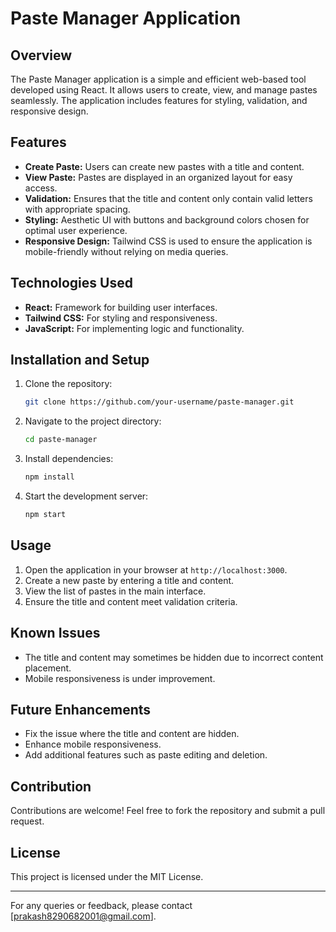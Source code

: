 # Paste Manager Application

## Overview
The Paste Manager application is a simple and efficient web-based tool developed using React. It allows users to create, view, and manage pastes seamlessly. The application includes features for styling, validation, and responsive design.

## Features
- **Create Paste:** Users can create new pastes with a title and content.
- **View Paste:** Pastes are displayed in an organized layout for easy access.
- **Validation:** Ensures that the title and content only contain valid letters with appropriate spacing.
- **Styling:** Aesthetic UI with buttons and background colors chosen for optimal user experience.
- **Responsive Design:** Tailwind CSS is used to ensure the application is mobile-friendly without relying on media queries.

## Technologies Used
- **React:** Framework for building user interfaces.
- **Tailwind CSS:** For styling and responsiveness.
- **JavaScript:** For implementing logic and functionality.

## Installation and Setup
1. Clone the repository:
   ```bash
   git clone https://github.com/your-username/paste-manager.git
   ```
2. Navigate to the project directory:
   ```bash
   cd paste-manager
   ```
3. Install dependencies:
   ```bash
   npm install
   ```
4. Start the development server:
   ```bash
   npm start
   ```

## Usage
1. Open the application in your browser at `http://localhost:3000`.
2. Create a new paste by entering a title and content.
3. View the list of pastes in the main interface.
4. Ensure the title and content meet validation criteria.

## Known Issues
- The title and content may sometimes be hidden due to incorrect content placement.
- Mobile responsiveness is under improvement.

## Future Enhancements
- Fix the issue where the title and content are hidden.
- Enhance mobile responsiveness.
- Add additional features such as paste editing and deletion.

## Contribution
Contributions are welcome! Feel free to fork the repository and submit a pull request.

## License
This project is licensed under the MIT License.

---

For any queries or feedback, please contact [prakash8290682001@gmail.com].

